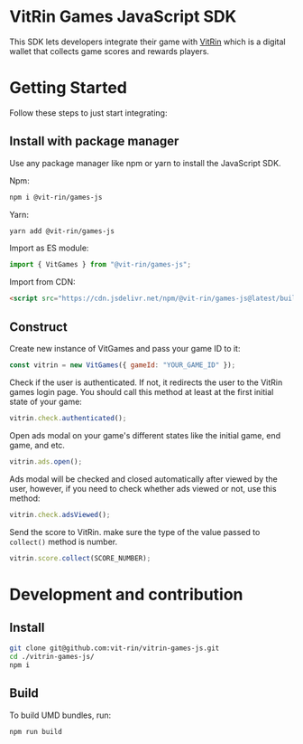 # VitRin Games JavaScript SDK

This SDK lets developers integrate their game with [VitRin](https://vit-rin.io) which is a digital wallet that collects game scores and rewards players.

# Getting Started

Follow these steps to just start integrating:

## Install with package manager

Use any package manager like npm or yarn to install the JavaScript SDK.

Npm:

```bash
npm i @vit-rin/games-js
```

Yarn:

```bash
yarn add @vit-rin/games-js
```

Import as ES module:

```js
import { VitGames } from "@vit-rin/games-js";
```

Import from CDN:

```html
<script src="https://cdn.jsdelivr.net/npm/@vit-rin/games-js@latest/build/vitrin-games.js"></script>
```

## Construct

Create new instance of VitGames and pass your game ID to it:

```js
const vitrin = new VitGames({ gameId: "YOUR_GAME_ID" });
```

Check if the user is authenticated. If not, it redirects the user to the VitRin games login page. You should call this method at least at the first initial state of your game:

```js
vitrin.check.authenticated();
```

Open ads modal on your game's different states like the initial game, end game, and etc.

```js
vitrin.ads.open();
```

Ads modal will be checked and closed automatically after viewed by the user, however, if you need to check whether ads viewed or not, use this method:

```js
vitrin.check.adsViewed();
```

Send the score to VitRin. make sure the type of the value passed to `collect()` method is number.

```js
vitrin.score.collect(SCORE_NUMBER);
```

# Development and contribution

## Install

```bash
git clone git@github.com:vit-rin/vitrin-games-js.git
cd ./vitrin-games-js/
npm i
```

## Build

To build UMD bundles, run:

```bash
npm run build
```
